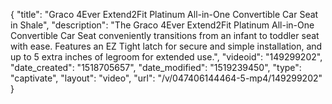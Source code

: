 {
    "title": "Graco 4Ever Extend2Fit Platinum All-in-One Convertible Car Seat in Shale",
    "description": "The Graco 4Ever Extend2Fit Platinum All-in-One Convertible Car Seat conveniently transitions from an infant to toddler seat with ease. Features an EZ Tight latch for secure and simple installation, and up to 5 extra inches of legroom for extended use.",
    "videoid": "149299202",
    "date_created": "1518705657",
    "date_modified": "1519239450",
    "type": "captivate",
    "layout": "video",
    "url": "\/v\/047406144464-5-mp4\/149299202"
}